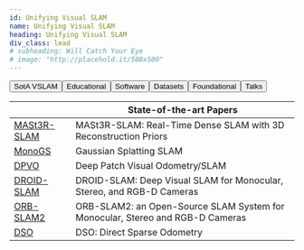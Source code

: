 ```yaml
---
id: Unifying Visual SLAM
name: Unifying Visual SLAM
heading: Unifying Visual SLAM
div_class: lead
# subheading: Will Catch Your Eye
# image: "http://placehold.it/500x500"
---
```


<div>
  <ul id="tabs" style="list-style: none; display: flex; padding: 0;">
    <li><button onclick="showTab('tab1')">SotA VSLAM</button></li>
    <li><button onclick="showTab('tab2')"> Educational </button></li>
    <li><button onclick="showTab('tab3')">Software</button></li>
    <li><button onclick="showTab('tab4')">Datasets</button></li>
    <li><button onclick="showTab('tab5')">Foundational</button></li>
    <li><button onclick="showTab('tab6')">Talks</button></li>
  </ul>

  <div id="tab1" class="tab-content">
      <table>
      <thead>
            <tr>
                  <th></th>
                  <th>State-of-the-art Papers</th>
            </tr>
      </thead>
      <tbody>
            <tr>
                  <td><a href="https://edexheim.github.io/mast3r-slam/">MASt3R-SLAM</a></td>
                  <td>MASt3R-SLAM: Real-Time Dense SLAM with 3D Reconstruction Priors</td>
            </tr>
            <tr>
                  <td><a href="https://rmurai.co.uk/projects/GaussianSplattingSLAM/">MonoGS</a></td>
                  <td>Gaussian Splatting SLAM</td>
            </tr>  
            <tr>
                  <td><a href="https://github.com/princeton-vl/DPVO">DPVO</a></td>
                  <td>Deep Patch Visual Odometry/SLAM</td>
            </tr>    
            <tr>
                  <td><a href="https://github.com/princeton-vl/DROID-SLAM">DROID-SLAM</a></td>
                  <td>DROID-SLAM: Deep Visual SLAM for Monocular, Stereo, and RGB-D Cameras</td>
            </tr>      
            <tr>
                  <td><a href="https://github.com/raulmur/ORB_SLAM2">ORB-SLAM2</a></td>
                  <td>ORB-SLAM2: an Open-Source SLAM System for Monocular, Stereo and RGB-D Cameras</td>
            </tr>      
            <tr>
                  <td><a href="https://github.com/JakobEngel/dso">DSO</a></td>
                  <td>DSO: Direct Sparse Odometry</td>
            </tr>
      </tbody>
      </table>   
  </div>

  <div id="tab2" class="tab-content" style="display:none;">    
      <table>
      <thead>
            <tr>
                  <th></th>
                  <th>Courses / Educational Materials / Tutorials</th>
            </tr>
      </thead>
      <tbody>
            <tr>
                  <td><a href="https://github.com/SLAM-Handbook-contributors/slam-handbook-public-release">SLAM Handbook</a></td>
                  <td>SLAM Handbook </td>
            </tr> 
            <tr>
                  <td><a href="https://www.youtube.com/watch?v=U6vr3iNrwRA&list=PLgnQpQtFTOGQrZ4O5QzbIHgl3b1JHimN_">SLAM-Course</a></td>
                  <td>SLAM-Course (2013/14; Cyrill Stachniss)</td>
            </tr>
            <tr>
                  <td><a href="https://www.youtube.com/watch?v=BuRCJ2fegcc">SLAM - 5 Minutes with Cyrill </a></td>
                  <td>SLAM - 5 Minutes with Cyrill </td>
            </tr>
      </tbody>
      </table> 
  </div>

  <div id="tab3" class="tab-content" style="display:none;">
      <table>
      <thead>
            <tr>
                  <th></th>
                  <th>Software Frameworks/Libraries</th>
            </tr>
      </thead>
      <tbody>
            <tr>
                  <td><a href="https://github.com/alejandrofontan/VSLAM-LAB">VSLAM-LAB</a></td>
                  <td>VSLAM-LAB: A Comprehensive Framework for Visual SLAM Baselines and Datasets</td>
            </tr>  
             <tr>
                  <td><a href="https://github.com/gmberton/VPR-methods-evaluation">VPR-methods</a></td>
                  <td>VPR-methods-evaluation</td>
            </tr>  
            <tr>
                  <td><a href="https://github.com/luigifreda/pyslam">PySLAM</a></td>
                  <td>A python implementation of a Visual SLAM pipeline that supports monocular, stereo and RGBD cameras.</td>
            </tr>
            <tr>
                  <td><a href="https://github.com/luigifreda/slamplay">slamplay</a></td>
                  <td>A collection of powerful tools to start playing and experimenting with SLAM in C++.</td>
            </tr>  
      </tbody>
      </table> 
  </div>

  <div id="tab4" class="tab-content" style="display:none;">
      <table>
      <thead>
            <tr>
                  <th></th>
                  <th>Datasets</th>
            </tr>
      </thead>
      <tbody>
            <tr>
                  <td><a href="https://zuriich.github.io/CroCoDL/">CroCoDL</a></td>
                  <td>Augmented reality visual localization benchmark with data from legged robots, and evaluating human-robot, cross-device mapping and localization.</td>
            </tr>    
      </tbody>
      </table> 
  </div>

  <div id="tab5" class="tab-content" style="display:none;">
      <table>
      <thead>
            <tr>
                  <th></th>
                  <th>Foundational Papers</th>
            </tr>
      </thead>
      <tbody>
            <tr>
                  <td><a href="https://www.robots.ox.ac.uk/~gk/publications/KleinMurray2007ISMAR.pdf">PTAM</a></td>
                  <td>Parallel Tracking and Mapping for Small AR Workspace</td>
            </tr> 
            <tr>
                  <td><a href="https://ieeexplore.ieee.org/stamp/stamp.jsp?arnumber=4160954">MonoSLAM</a></td>
                  <td>MonoSLAM: Real-Time Single Camera SLAM</td>
            </tr>
      </tbody>
      </table> 
  </div>

  <div id="tab6" class="tab-content" style="display:none;">
      <table>
      <thead>
            <tr>
                  <th></th>
                  <th>Talks</th>
            </tr>
      </thead>
      <tbody>
            <tr>
                  <td><a href="https://www.youtube.com/watch?v=s9yc9-d-Vc8">Talk</a></td>
                  <td>Daniel Cremers | Deep and Direct Visual SLAM | Tartan SLAM Series</td>
            </tr> 
            <tr>
                  <td><a href="https://www.youtube.com/watch?v=PQFfJnmK26A">Talk</a></td>
                  <td>From SLAM to Spatial AI - Andrew Davison Robotics Today</td>
            </tr>
            <tr>
                  <td><a href="https://www.youtube.com/watch?v=svzQgfkrxZc">Talk</a></td>
                  <td>Graph-based representations for Spatial-AI | Andrew Davison | Tartan SLAM Series </td>
            </tr>      
      </tbody>
      </table>
  </div>
</div>

<script>
  function showTab(tabId) {
    const tabs = document.querySelectorAll('.tab-content');
    tabs.forEach(t => t.style.display = 'none');
    document.getElementById(tabId).style.display = 'block';
  }
</script>
